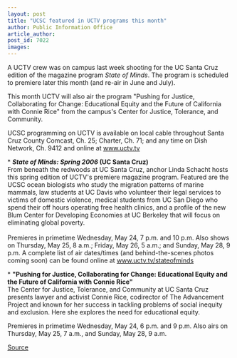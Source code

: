 ```yaml
---
layout: post
title: "UCSC featured in UCTV programs this month"
author: Public Information Office
article_author: 
post_id: 7022
images:
---
```


<a name="content" id="content"></a>
<p>
  A UCTV crew was on campus last week shooting for the UC Santa Cruz edition of the magazine program <i>State of Minds</i>. The program is scheduled to premiere later this month (and re-air in June and July).
</p>
<p>
  This month UCTV will also air the program "Pushing for Justice, Collaborating for Change: Educational Equity and the Future of California with Connie Rice" from the campus's Center for Justice, Tolerance, and Community.
</p>
<p>
  UCSC programming on UCTV is available on local cable throughout Santa Cruz County Comcast, Ch. 25; Charter, Ch. 71; and any time on Dish Network, Ch. 9412 and online at <a href="http://www.uctv.tv">www.uctv.tv</a>
</p>
<p>
  * <b><i>State of Minds: Spring 2006</i> (UC Santa Cruz)</b><br>
  From beneath the redwoods at UC Santa Cruz, anchor Linda Schacht hosts this spring edition of UCTV's premiere magazine program. Featured are the UCSC ocean biologists who study the migration patterns of marine mammals, law students at UC Davis who volunteer their legal services to victims of domestic violence, medical students from UC San Diego who spend their off hours operating free health clinics, and a profile of the new Blum Center for Developing Economies at UC Berkeley that will focus on eliminating global poverty.<br>
  <br>
  Premieres in primetime Wednesday, May 24, 7 p.m. and 10 p.m. Also shows on Thursday, May 25, 8 a.m.; Friday, May 26, 5 a.m.; and Sunday, May 28, 9 p.m. A complete list of air dates/times (and behind-the-scenes photos coming soon) can be found online at <a href="http://www.uctv.tv/stateofminds">www.uctv.tv/stateofminds</a>
</p>
<p>
  * <b>"Pushing for Justice, Collaborating for Change: Educational Equity and the Future of California with Connie Rice"</b><br>
  The Center for Justice, Tolerance, and Community at UC Santa Cruz presents lawyer and activist Connie Rice, codirector of The Advancement Project and known for her success in tackling problems of social inequity and exclusion. Here she explores the need for educational equity.
</p>
<p>
  Premieres in primetime Wednesday, May 24, 6 p.m. and 9 p.m. Also airs on Thursday, May 25, 7 a.m., and Sunday, May 28, 9 a.m.<br>
</p>
<p><a href="http://www1.ucsc.edu/currents/05-06/05-15/brief-uctv.asp" title="Permalink to brief-uctv">Source</a></p>
